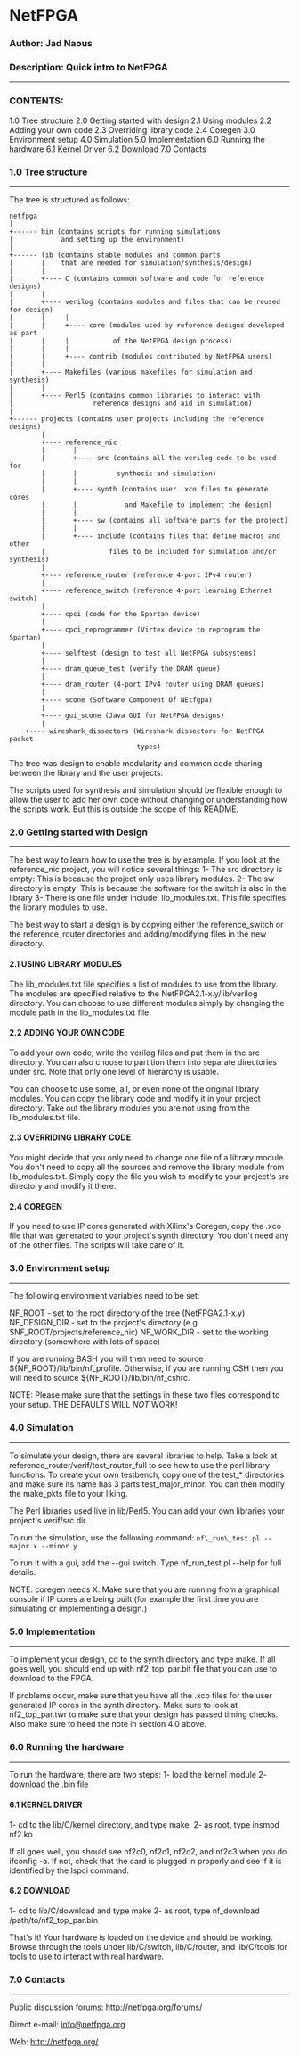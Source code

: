 # NetFPGA

### Author: Jad Naous <first initial last name at stanford period edu>
### Description: Quick intro to NetFPGA
-----------------------------------------------------------------------

### CONTENTS:
1\.0 Tree structure
2\.0 Getting started with design
  2\.1 Using modules
  2\.2 Adding your own code
  2\.3 Overriding library code
  2\.4 Coregen
3\.0 Environment setup
4\.0 Simulation
5\.0 Implementation
6\.0 Running the hardware
  6\.1 Kernel Driver
  6\.2 Download
7\.0 Contacts

### 1.0 Tree structure
-----------------------------------------------------------------------

The tree is structured as follows:

    netfpga
    |
    +------ bin (contains scripts for running simulations
    |            and setting up the environment)
    |
    +------ lib (contains stable modules and common parts
    |       |    that are needed for simulation/synthesis/design)
    |       |
    |       +---- C (contains common software and code for reference designs)
    |       |
    |       +---- verilog (contains modules and files that can be reused for design)
    |       |     |
    |       |     +---- core (modules used by reference designs developed as part
    |       |     |           of the NetFPGA design process)
    |       |     |
    |       |     +---- contrib (modules contributed by NetFPGA users)
    |       |
    |       +---- Makefiles (various makefiles for simulation and synthesis)
    |       |
    |       +---- Perl5 (contains common libraries to interact with
    |                    reference designs and aid in simulation)
    |
    +------ projects (contains user projects including the reference designs)
            |
            +---- reference_nic
            |       |
            |       +---- src (contains all the verilog code to be used for
            |       |          synthesis and simulation)
            |       |
            |       +---- synth (contains user .xco files to generate cores
            |       |            and Makefile to implement the design)
            |       |
            |       +---- sw (contains all software parts for the project)
            |       |
            |       +---- include (contains files that define macros and other
            |                files to be included for simulation and/or synthesis)
            |
            +---- reference_router (reference 4-port IPv4 router)
            |
            +---- reference_switch (reference 4-port learning Ethernet switch)
            |
            +---- cpci (code for the Spartan device)
            |
            +---- cpci_reprogrammer (Virtex device to reprogram the Spartan)
            |
            +---- selftest (design to test all NetFPGA subsystems)
            |
            +---- dram_queue_test (verify the DRAM queue)
            |
            +---- dram_router (4-port IPv4 router using DRAM queues)
            |
            +---- scone (Software Component Of NEtfgpa)
            |
            +---- gui_scone (Java GUI for NetFPGA designs)
            |
        +---- wireshark_dissectors (Wireshark dissectors for NetFPGA packet
                                    types)

The tree was design to enable modularity and common code sharing between the
library and the user projects.

The scripts used for synthesis and simulation should be flexible enough to
allow the user to add her own code without changing or understanding how the
scripts work. But this is outside the scope of this README.

### 2.0 Getting started with Design
-----------------------------------------------------------------------
The best way to learn how to use the tree is by example. If you look at
the reference\_nic project, you will notice several things:
1- The src directory is empty: This is because the project only uses
   library modules.
2- The sw directory is empty: This is because the software for the
   switch is also in the library
3- There is one file under include: lib\_modules.txt. This file specifies the
   library modules to use.

The best way to start a design is by copying either the reference\_switch or the
reference\_router directories and adding/modifying files in the new directory.

#### 2.1 USING LIBRARY MODULES

The lib\_modules.txt file specifies a list of modules to use from the library.
The modules are specified relative to the NetFPGA2.1-x.y/lib/verilog directory.
You can choose to use different modules simply by changing the module path in
the lib\_modules.txt file.

#### 2.2 ADDING YOUR OWN CODE

To add your own code, write the verilog files and put them in the src directory.
You can also choose to partition them into separate directories under src. Note
that only one level of hierarchy is usable.

You can choose to use some, all, or even none of the original library modules.
You can copy the library code and modify it in your project directory. Take out
the library modules you are not using from the lib\_modules.txt file.

#### 2.3 OVERRIDING LIBRARY CODE

You might decide that you only need to change one file of a library module. You
don't need to copy all the sources and remove the library module from
lib\_modules.txt. Simply copy the file you wish to modify to your project's src
directory and modify it there.

#### 2.4 COREGEN

If you need to use IP cores generated with Xilinx's Coregen, copy the .xco file
that was generated to your project's synth directory. You don't need any of the
other files. The scripts will take care of it.

### 3.0 Environment setup
-----------------------------------------------------------------------
The following environment variables need to be set:

NF\_ROOT - set to the root directory of the tree (NetFPGA2.1-x.y)
NF\_DESIGN\_DIR - set to the project's directory
                 (e.g. $NF\_ROOT/projects/reference\_nic)
NF\_WORK\_DIR - set to the working directory (somewhere with lots of space)

If you are running BASH you will then need to source
${NF\_ROOT}/lib/bin/nf\_profile. Otherwise, if you are running CSH then
you will need to source ${NF\_ROOT}/lib/bin/nf\_cshrc.

NOTE: Please make sure that the settings in these two files correspond
to your setup. THE DEFAULTS WILL *NOT* WORK!


### 4.0 Simulation
-----------------------------------------------------------------------

To simulate your design, there are several libraries to help. Take a look
at reference\_router/verif/test\_router\_full to see how to use the perl
library functions. To create your own testbench, copy one of the test\_\*
directories and make sure its name has 3 parts test\_major\_minor. You
can then modify the make\_pkts file to your liking.

The Perl libraries used live in lib/Perl5. You can add your own libraries
your project's verif/src dir.

To run the simulation, use the following command:
`nf\_run\_test.pl --major x --minor y`

To run it with a gui, add the --gui switch. Type nf\_run\_test.pl --help
for full details.

NOTE: coregen needs X. Make sure that you are running from a graphical
console if IP cores are being built (for example the first time you are
simulating or implementing a design.)

### 5.0 Implementation
-----------------------------------------------------------------------

To implement your design, cd to the synth directory and type make. If all
goes well, you should end up with nf2\_top\_par.bit file that you can use
to download to the FPGA.

If problems occur, make sure that you have all the .xco files for the user
generated IP cores in the synth directory. Make sure to look at nf2\_top\_par.twr
to make sure that your design has passed timing checks. Also make sure to
heed the note in section 4.0 above.

### 6.0 Running the hardware
-----------------------------------------------------------------------

To run the hardware, there are two steps:
1- load the kernel module
2- download the .bin file

#### 6.1 KERNEL DRIVER
1- cd to the lib/C/kernel directory, and type make.
2- as root, type insmod nf2.ko

If all goes well, you should see nf2c0, nf2c1, nf2c2, and nf2c3 when you do
ifconfig -a. If not, check that the card is plugged in properly and see if
it is identified by the lspci command.

#### 6.2 DOWNLOAD
1- cd to lib/C/download and type make
2- as root, type nf\_download /path/to/nf2\_top\_par.bin

That's it! Your hardware is loaded on the device and should be working.
Browse through the tools under lib/C/switch, lib/C/router, and lib/C/tools
for tools to use to interact with real hardware.

### 7.0 Contacts
-----------------------------------------------------------------------

Public discussion forums: http://netfpga.org/forums/

Direct e-mail:            info@netfpga.org

Web:                      http://netfpga.org/
